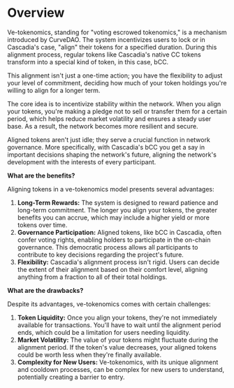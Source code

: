 # Overview

Ve-tokenomics, standing for "voting escrowed tokenomics," is a mechanism introduced by CurveDAO. The system incentivizes users to lock or in Cascadia's case, "align" their tokens for a specified duration. During this alignment process, regular tokens like Cascadia's native CC tokens transform into a special kind of token, in this case, bCC.

This alignment isn't just a one-time action; you have the flexibility to adjust your level of commitment, deciding how much of your token holdings you're willing to align for a longer term.

The core idea is to incentivize stability within the network. When you align your tokens, you're making a pledge not to sell or transfer them for a certain period, which helps reduce market volatility and ensures a steady user base. As a result, the network becomes more resilient and secure.

Aligned tokens aren't just idle; they serve a crucial function in network governance. More specifically, with Cascadia's bCC you get a say in important decisions shaping the network's future, aligning the network's development with the interests of every participant.



**What are the benefits?**

Aligning tokens in a ve-tokenomics model presents several advantages:

1. **Long-Term Rewards:** The system is designed to reward patience and long-term commitment. The longer you align your tokens, the greater benefits you can accrue, which may include a higher yield or more tokens over time.
2. **Governance Participation:** Aligned tokens, like bCC in Cascadia, often confer voting rights, enabling holders to participate in the on-chain governance. This democratic process allows all participants to contribute to key decisions regarding the project's future.
3. **Flexibility:** Cascadia's alignment process isn't rigid. Users can decide the extent of their alignment based on their comfort level, aligning anything from a fraction to all of their total holdings.



**What are the drawbacks?**

Despite its advantages, ve-tokenomics comes with certain challenges:

1. **Token Liquidity:** Once you align your tokens, they're not immediately available for transactions. You'll have to wait until the alignment period ends, which could be a limitation for users needing liquidity.
2. **Market Volatility:** The value of your tokens might fluctuate during the alignment period. If the token's value decreases, your aligned tokens could be worth less when they're finally available.
3. **Complexity for New Users:** Ve-tokenomics, with its unique alignment and cooldown processes, can be complex for new users to understand, potentially creating a barrier to entry.
